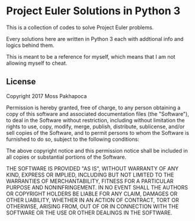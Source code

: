 Project Euler Solutions in Python 3
===================================

This is a collection of codes to solve Project Euler problems.

Every solutions here are written in Python 3 each with addtional info and logics behind them.

This is meant to be a reference for myself, which means that I am not allowing myself to cheat.

License
-------

Copyright 2017 Moss Pakhapoca

Permission is hereby granted, free of charge, to any person obtaining a copy of this software and associated documentation files (the "Software"), to deal in the Software without restriction, including without limitation the rights to use, copy, modify, merge, publish, distribute, sublicense, and/or sell copies of the Software, and to permit persons to whom the Software is furnished to do so, subject to the following conditions:

The above copyright notice and this permission notice shall be included in all copies or substantial portions of the Software.

THE SOFTWARE IS PROVIDED "AS IS", WITHOUT WARRANTY OF ANY KIND, EXPRESS OR IMPLIED, INCLUDING BUT NOT LIMITED TO THE WARRANTIES OF MERCHANTABILITY, FITNESS FOR A PARTICULAR PURPOSE AND NONINFRINGEMENT. IN NO EVENT SHALL THE AUTHORS OR COPYRIGHT HOLDERS BE LIABLE FOR ANY CLAIM, DAMAGES OR OTHER LIABILITY, WHETHER IN AN ACTION OF CONTRACT, TORT OR OTHERWISE, ARISING FROM, OUT OF OR IN CONNECTION WITH THE SOFTWARE OR THE USE OR OTHER DEALINGS IN THE SOFTWARE.